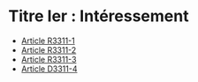 # Titre Ier : Intéressement 

* [Article R3311-1](./LEGIARTI000018533411.md)
* [Article R3311-2](./LEGIARTI000018533409.md)
* [Article R3311-3](./LEGIARTI000020464909.md)
* [Article D3311-4](./LEGIARTI000020465028.md)

